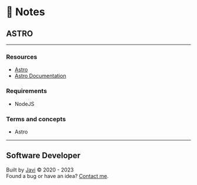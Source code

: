 # :memo: Notes
## ASTRO
---
### Resources
* [Astro](https://astro.build/)
* [Astro Documentation](https://docs.astro.build/)
### Requirements
* NodeJS
### Terms and concepts
* Astro
---
## Software Developer
Built by [Javi](https://javierandres.dev) :copyright: 2020 - 2023  
Found a bug or have an idea? [Contact me](https://javierandres.dev).
